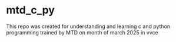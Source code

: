 # mtd_c_py
This repo was created for understanding and learning c and python programming trained by MTD on month of march 2025 in vvce
